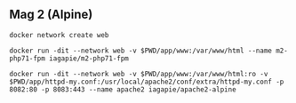 ## Mag 2 (Alpine)

`docker network create web`

`docker run -dit --network web -v $PWD/app/www:/var/www/html --name m2-php71-fpm iagapie/m2-php71-fpm`

`docker run -dit --network web -v $PWD/app/www:/var/www/html:ro -v $PWD/app/httpd-my.conf:/usr/local/apache2/conf/extra/httpd-my.conf -p 8082:80 -p 8083:443 --name apache2 iagapie/apache2-alpine`
